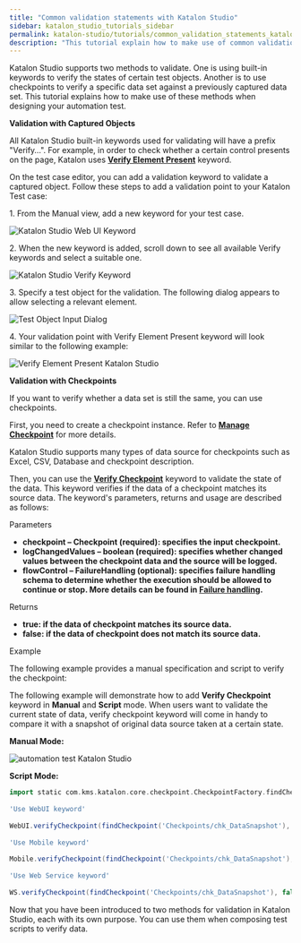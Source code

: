 ```yaml
---
title: "Common validation statements with Katalon Studio"
sidebar: katalon_studio_tutorials_sidebar
permalink: katalon-studio/tutorials/common_validation_statements_katalon_studio.html
description: "This tutorial explain how to make use of common validation methods when designing your automation test with Katalon Studio."
---
```

Katalon Studio supports two methods to validate. One is using built-in keywords to verify the states of certain test objects. Another is to use checkpoints to verify a specific data set against a previously captured data set. This tutorial explains how to make use of these methods when designing your automation test.

**Validation with Captured Objects**

All Katalon Studio built-in keywords used for validating will have a prefix "Verify…". For example, in order to check whether a certain control presents on the page, Katalon uses **[Verify Element Present](/display/KD/%5BWebUI%5D+Verify+Element+Present)** keyword.

On the test case editor, you can add a validation keyword to validate a captured object. Follow these steps to add a validation point to your Katalon Test case:

1\. From the Manual view, add a new keyword for your test case.

![Katalon Studio Web UI Keyword](../../images/katalon-studio/tutorials/common_validation_statements_katalon_studio/1.-Katalon-manual-view-215x300.png)

2\. When the new keyword is added, scroll down to see all available Verify keywords and select a suitable one.

![Katalon Studio Verify Keyword](../../images/katalon-studio/tutorials/common_validation_statements_katalon_studio/2.-Katalon-verify-keywords.png)

3\. Specify a test object for the validation. The following dialog appears to allow selecting a relevant element.

![Test Object Input Dialog](../../images/katalon-studio/tutorials/common_validation_statements_katalon_studio/3.-Katalon-Test-Object-input-257x300.png)

4\. Your validation point with Verify Element Present keyword will look similar to the following example:

![Verify Element Present Katalon Studio](../../images/katalon-studio/tutorials/common_validation_statements_katalon_studio/4.-Katalon-Verify-element.png)

**Validation with Checkpoints**

If you want to verify whether a data set is still the same, you can use checkpoints.

First, you need to create a checkpoint instance. Refer to **[Manage Checkpoint](/x/XYIw)** for more details.

Katalon Studio supports many types of data source for checkpoints such as Excel, CSV, Database and checkpoint description.

Then, you can use the **[Verify Checkpoint](/x/oIIi)** keyword to validate the state of the data. This keyword verifies if the data of a checkpoint matches its source data. The keyword's parameters, returns and usage are described as follows:

Parameters

*   **checkpoint – Checkpoint (required): specifies the input checkpoint.**
*   **logChangedValues – boolean (required): specifies whether changed values between the checkpoint data and the source will be logged.**
*   **flowControl – FailureHandling (optional): specifies failure handling schema to determine whether the execution should be allowed to continue or stop. More details can be found in **[Failure handling](/display/KD/Failure+handling)**.**

Returns

*   **true: if the data of checkpoint matches its source data.**
*   **false: if the data of checkpoint does not match its source data.**

Example

The following example provides a manual specification and script to verify the checkpoint:

The following example will demonstrate how to add **Verify Checkpoint** keyword in **Manual** and **Script** mode. When users want to validate the current state of data, verify checkpoint keyword will come in handy to compare it with a snapshot of original data source taken at a certain state.

**Manual Mode:**

![automation test Katalon Studio](../../images/katalon-studio/tutorials/common_validation_statements_katalon_studio/4.-Katalon-Verify.png)

**Script Mode:**

```groovy
import static com.kms.katalon.core.checkpoint.CheckpointFactory.findCheckpoint
 
'Use WebUI keyword'
 
WebUI.verifyCheckpoint(findCheckpoint('Checkpoints/chk_DataSnapshot'), false)
 
'Use Mobile keyword'
 
Mobile.verifyCheckpoint(findCheckpoint('Checkpoints/chk_DataSnapshot'), false)
 
'Use Web Service keyword'
 
WS.verifyCheckpoint(findCheckpoint('Checkpoints/chk_DataSnapshot'), false)

```

Now that you have been introduced to two methods for validation in Katalon Studio, each with its own purpose. You can use them when composing test scripts to verify data.
